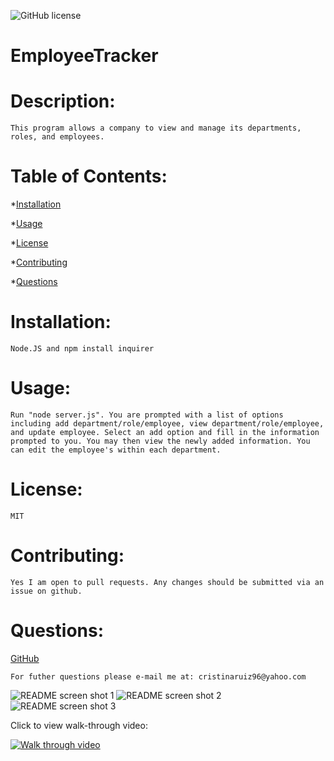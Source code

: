 ![GitHub license](https://img.shields.io/badge/license-MIT-orange.svg)    
# EmployeeTracker
# Description: 

    This program allows a company to view and manage its departments, roles, and employees.

# Table of Contents: 
*[Installation](#installation)

*[Usage](#usage)

*[License](#license)

*[Contributing](#contributing)

*[Questions](#questions)

# Installation: 

    Node.JS and npm install inquirer

# Usage: 

    Run "node server.js". You are prompted with a list of options including add department/role/employee, view department/role/employee, and update employee. Select an add option and fill in the information prompted to you. You may then view the newly added information. You can edit the employee's within each department.

# License: 

    MIT

# Contributing: 

    Yes I am open to pull requests. Any changes should be submitted via an issue on github.


# Questions: 

<a href="https://www.github.com/cristinaruiz21">GitHub</a>

    For futher questions please e-mail me at: cristinaruiz96@yahoo.com
    

![README screen shot 1](https://user-images.githubusercontent.com/64928939/96203872-8c300d80-0f28-11eb-9966-f656d83b60f3.png)
![README screen shot 2](https://user-images.githubusercontent.com/64928939/96203878-8df9d100-0f28-11eb-8770-eb27cbfd01f6.png)
![README screen shot 3](https://user-images.githubusercontent.com/64928939/96203880-905c2b00-0f28-11eb-9e4a-919de1b8a267.png)

Click to view walk-through video:

[![Walk through video](Video_screenshot.png)](https://drive.google.com/file/d/10B3ntnT2QrEXoRY1xNe-1SEsgP1PRkG2/view)